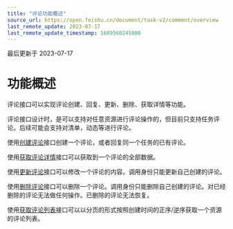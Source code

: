 ```yaml
---
title: "评论功能概述"
source_url: https://open.feishu.cn/document/task-v2/comment/overview
last_remote_update: 2023-07-17
last_remote_update_timestamp: 1689560245000
---
```

最后更新于 2023-07-17

# 功能概述

评论接口可以实现评论创建、回复、更新、删除、获取详情等功能。

评论接口设计时，是可以支持对任意资源进行评论操作的，但目前只支持任务评论。后续可能会支持对清单，动态等进行评论。

使用[创建评论](https://open.feishu.cn/document/uAjLw4CM/ukTMukTMukTM/task-v2/comment/create)接口创建一个评论，或者回复同一个任务的已有评论。

使用[获取评论详情](https://open.feishu.cn/document/uAjLw4CM/ukTMukTMukTM/task-v2/comment/get)接口可以获取到一个评论的全部数据。

使用[更新评论](https://open.feishu.cn/document/uAjLw4CM/ukTMukTMukTM/task-v2/comment/patch)接口可以修改一个评论的内容。调用身份只能更新自己创建的评论。

使用[删除评论](https://open.feishu.cn/document/uAjLw4CM/ukTMukTMukTM/task-v2/comment/delete)接口可以删除一个评论。调用身份只能删除自己创建的评论。对已经删除的评论无法做任何操作。已删除的评论无法恢复。

使用[获取评论列表](https://open.feishu.cn/document/uAjLw4CM/ukTMukTMukTM/task-v2/comment/list)接口可以以分页的形式按照创建时间的正序/逆序获取一个资源的评论列表。
